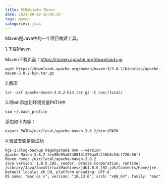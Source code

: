```yaml
---
title: 安装Apache Maven
date: 2021-09-19 16:05:59
tags: maven
categories: java
---
```


Maven是Java中的一个项目构建工具。

<!--more-->

1.下载Maven

Maven下载页面：https://maven.apache.org/download.cgi

```shell
wget https://downloads.apache.org/maven/maven-3/3.8.2/binaries/apache-maven-3.8.2-bin.tar.gz
```

2.解压

```shell
tar -zxf apache-maven-3.8.2-bin.tar.gz -C /usr/local/
```

3.将bin添加到环境变量PATH中

```shell
vim ~/.bash_profile
```

添加如下内容：

```shell
export PATH=/usr/local/apache-maven-3.8.2/bin:$PATH
```

4.验证安装是否成功

```shell
hgs-2:blog-backup hegongshan$ mvn --version
Apache Maven 3.8.2 (ea98e05a04480131370aa0c110b8c54cf726c06f)
Maven home: /usr/local/apache-maven-3.8.2
Java version: 1.8.0_192, vendor: Oracle Corporation, runtime: /Library/Java/JavaVirtualMachines/jdk1.8.0_192.jdk/Contents/Home/jre
Default locale: zh_CN, platform encoding: UTF-8
OS name: "mac os x", version: "10.13.6", arch: "x86_64", family: "mac"
```

